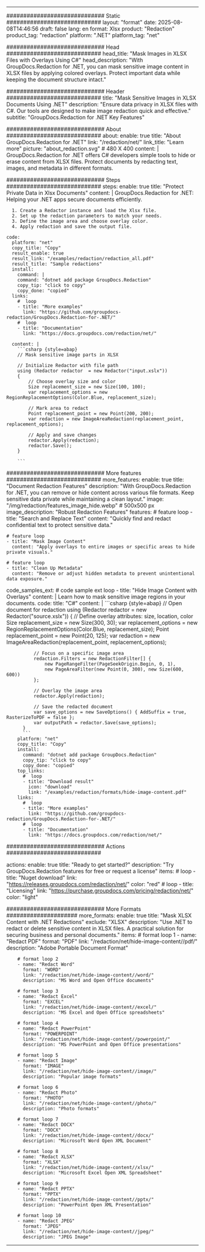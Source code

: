 
---
############################# Static ############################
layout: "format"
date:  2025-08-08T14:46:56
draft: false
lang: en
format: Xlsx
product: "Redaction"
product_tag: "redaction"
platform: ".NET"
platform_tag: "net"

############################# Head ############################
head_title: "Mask Images in XLSX Files with Overlays Using C#"
head_description: "With GroupDocs.Redaction for .NET, you can mask sensitive image content in XLSX files by applying colored overlays. Protect important data while keeping the document structure intact."

############################# Header ############################
title: "Mask Sensitive Images in XLSX Documents Using .NET" 
description: "Ensure data privacy in XLSX files with C#. Our tools are designed to make image redaction quick and effective."
subtitle: "GroupDocs.Redaction for .NET Key Features" 

############################# About ############################
about:
    enable: true
    title: "About GroupDocs.Redaction for .NET"
    link: "/redaction/net/"
    link_title: "Learn more"
    picture: "about_redaction.svg" # 480 X 400
    content: |
       GroupDocs.Redaction for .NET offers C# developers simple tools to hide or erase content from XLSX files. Protect documents by redacting text, images, and metadata in different formats.

############################# Steps ############################
steps:
    enable: true
    title: "Protect Private Data in Xlsx Documents"
    content: |
      GroupDocs.Redaction for .NET: Helping your .NET apps secure documents efficiently.
      
      1. Create a Redactor instance and load the Xlsx file.
      2. Set up the redaction parameters to match your needs.
      3. Define the image area and choose overlay color.
      4. Apply redaction and save the output file.
   
    code:
      platform: "net"
      copy_title: "Copy"
      result_enable: true
      result_link: "/examples/redaction/redaction_all.pdf"
      result_title: "Sample redactions"
      install:
        command: |
        command: "dotnet add package GroupDocs.Redaction"
        copy_tip: "click to copy"
        copy_done: "copied"
      links:
        #  loop
        - title: "More examples"
          link: "https://github.com/groupdocs-redaction/GroupDocs.Redaction-for-.NET/"
        #  loop
        - title: "Documentation"
          link: "https://docs.groupdocs.com/redaction/net/"
          
      content: |
        ```csharp {style=abap}
        // Mask sensitive image parts in XLSX

        // Initialize Redactor with file path
        using (Redactor redactor  = new Redactor("input.xslx"))
        {
            // Choose overlay size and color
            Size replacement_size = new Size(100, 100);
            var replacement_options = new RegionReplacementOptions(Color.Blue, replacement_size);

            // Mark area to redact
            Point replacement_point = new Point(200, 200);
            var redaction = new ImageAreaRedaction(replacement_point, replacement_options);
            
            // Apply and save changes
            redactor.Apply(redaction);
            redactor.Save();
        }
        
        ```            


############################# More features ############################
more_features:
  enable: true
  title: "Document Redaction Features"
  description: "With GroupDocs.Redaction for .NET, you can remove or hide content across various file formats. Keep sensitive data private while maintaining a clean layout."
  image: "/img/redaction/features_image_hide.webp" # 500x500 px
  image_description: "Robust Redaction Features"
  features:
    # feature loop
    - title: "Search and Replace Text"
      content: "Quickly find and redact confidential text to protect sensitive data."

    # feature loop
    - title: "Mask Image Content"
      content: "Apply overlays to entire images or specific areas to hide private visuals."

    # feature loop
    - title: "Clean Up Metadata"
      content: "Remove or adjust hidden metadata to prevent unintentional data exposure."
      
  code_samples_ext:
    # code sample ext loop
    - title: "Hide Image Content with Overlays"
      content: |
        Learn how to mask sensitive image regions in your documents.
      code:
        title: "C#"
        content: |
          ```csharp {style=abap}
          //  Open document for redaction
          using (Redactor redactor  = new Redactor("source.xslx"))
          {
              // Define overlay attributes: size, location, color
              Size replacement_size = new Size(300, 30);
              var replacement_options = new RegionReplacementOptions(Color.Blue, replacement_size);
              Point replacement_point = new Point(20, 125);
              var redaction = new ImageAreaRedaction(replacement_point, replacement_options);
 
              // Focus on a specific image area
              redaction.Filters = new RedactionFilter[] {
                  new PageRangeFilter(PageSeekOrigin.Begin, 0, 1),
                  new PageAreaFilter(new Point(0, 300), new Size(600, 600))
              };

              // Overlay the image area
              redactor.Apply(redaction);

              // Save the redacted document
              var save_options = new SaveOptions() { AddSuffix = true, RasterizeToPDF = false };
              var outputPath = redactor.Save(save_options);
          }
          ```
        platform: "net"
        copy_title: "Copy"
        install:
          command: "dotnet add package GroupDocs.Redaction"
          copy_tip: "click to copy"
          copy_done: "copied"
        top_links:
          #  loop
          - title: "Download result"
            icon: "download"
            link: "/examples/redaction/formats/hide-image-content.pdf"
        links:
          #  loop
          - title: "More examples"
            link: "https://github.com/groupdocs-redaction/GroupDocs.Redaction-for-.NET/"
          #  loop
          - title: "Documentation"
            link: "https://docs.groupdocs.com/redaction/net/"


############################# Actions ############################

actions:
  enable: true
  title: "Ready to get started?"
  description: "Try GroupDocs.Redaction features for free or request a license"
  items:
    #  loop
    - title: "Nuget download"
      link: "https://releases.groupdocs.com/redaction/net/"
      color: "red"
        #  loop
    - title: "Licensing"
      link: "https://purchase.groupdocs.com/pricing/redaction/net/"
      color: "light"


############################# More Formats #####################
more_formats:
    enable: true
    title: "Mask XLSX Content with .NET Redactions"
    exclude: "XLSX"
    description: "Use .NET to redact or delete sensitive content in XLSX files. A practical solution for securing business and personal documents."
    items: 
        # format loop 1
        - name: "Redact PDF"
          format: "PDF"
          link: "/redaction/net/hide-image-content//pdf/"
          description: "Adobe Portable Document Format"

        # format loop 2
        - name: "Redact Word"
          format: "WORD"
          link: "/redaction/net/hide-image-content//word/"
          description: "MS Word and Open Office documents"
          
        # format loop 3
        - name: "Redact Excel"
          format: "EXCEL"
          link: "/redaction/net/hide-image-content//excel/"
          description: "MS Excel and Open Office spreadsheets"

        # format loop 4
        - name: "Redact PowerPoint"
          format: "POWERPOINT"
          link: "/redaction/net/hide-image-content//powerpoint/"
          description: "MS PowerPoint and Open Office presentations"

        # format loop 5
        - name: "Redact Image"
          format: "IMAGE"
          link: "/redaction/net/hide-image-content//image/"
          description: "Popular image formats"

        # format loop 6
        - name: "Redact Photo"
          format: "PHOTO"
          link: "/redaction/net/hide-image-content//photo/"
          description: "Photo formats"

        # format loop 7
        - name: "Redact DOCX"
          format: "DOCX"
          link: "/redaction/net/hide-image-content//docx/"
          description: "Microsoft Word Open XML Document"
          
        # format loop 8
        - name: "Redact XLSX"
          format: "XLSX"
          link: "/redaction/net/hide-image-content//xlsx/"
          description: "Microsoft Excel Open XML Spreadsheet"
          
        # format loop 9
        - name: "Redact PPTX"
          format: "PPTX"
          link: "/redaction/net/hide-image-content//pptx/"
          description: "PowerPoint Open XML Presentation"

        # format loop 10
        - name: "Redact JPEG"
          format: "JPEG"
          link: "/redaction/net/hide-image-content//jpeg/"
          description: "JPEG Image"


---